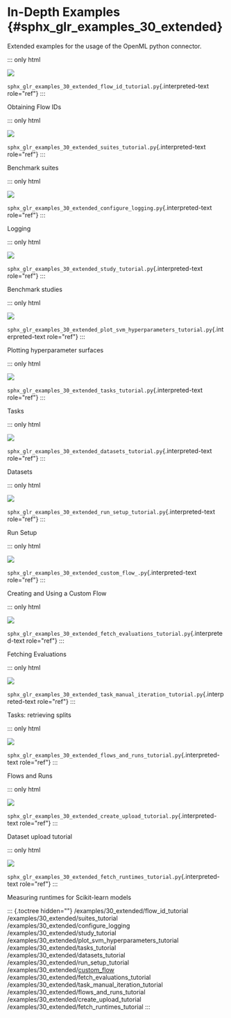 # In-Depth Examples {#sphx_glr_examples_30_extended}

Extended examples for the usage of the OpenML python connector.

<div class="sphx-glr-thumbnails">
<div class="sphx-glr-thumbcontainer" tooltip="This tutorial discusses different ways to obtain the ID of a flow in order to perform further a...">

::: only
html

![](/examples/30_extended/images/thumb/sphx_glr_flow_id_tutorial_thumb.png)

`sphx_glr_examples_30_extended_flow_id_tutorial.py`{.interpreted-text
role="ref"}
:::

<div class="sphx-glr-thumbnail-title">Obtaining Flow IDs</div>
</div>
<div class="sphx-glr-thumbcontainer" tooltip="How to list, download and upload benchmark suites.">

::: only
html

![](/examples/30_extended/images/thumb/sphx_glr_suites_tutorial_thumb.png)

`sphx_glr_examples_30_extended_suites_tutorial.py`{.interpreted-text
role="ref"}
:::

<div class="sphx-glr-thumbnail-title">Benchmark suites</div>
</div>
<div class="sphx-glr-thumbcontainer" tooltip="Explains openml-python logging, and shows how to configure it.">

::: only
html

![](/examples/30_extended/images/thumb/sphx_glr_configure_logging_thumb.png)

`sphx_glr_examples_30_extended_configure_logging.py`{.interpreted-text
role="ref"}
:::

<div class="sphx-glr-thumbnail-title">Logging</div>
</div>
<div class="sphx-glr-thumbcontainer" tooltip="Benchmark studies">

::: only
html

![](/examples/30_extended/images/thumb/sphx_glr_study_tutorial_thumb.png)

`sphx_glr_examples_30_extended_study_tutorial.py`{.interpreted-text
role="ref"}
:::

<div class="sphx-glr-thumbnail-title">Benchmark studies</div>
</div>
<div class="sphx-glr-thumbcontainer" tooltip="Plotting hyperparameter surfaces">

::: only
html

![](/examples/30_extended/images/thumb/sphx_glr_plot_svm_hyperparameters_tutorial_thumb.png)

`sphx_glr_examples_30_extended_plot_svm_hyperparameters_tutorial.py`{.interpreted-text
role="ref"}
:::

<div class="sphx-glr-thumbnail-title">Plotting hyperparameter surfaces</div>
</div>
<div class="sphx-glr-thumbcontainer" tooltip="A tutorial on how to list and download tasks.">

::: only
html

![](/examples/30_extended/images/thumb/sphx_glr_tasks_tutorial_thumb.png)

`sphx_glr_examples_30_extended_tasks_tutorial.py`{.interpreted-text
role="ref"}
:::

<div class="sphx-glr-thumbnail-title">Tasks</div>
</div>
<div class="sphx-glr-thumbcontainer" tooltip="How to list and download datasets.">

::: only
html

![](/examples/30_extended/images/thumb/sphx_glr_datasets_tutorial_thumb.png)

`sphx_glr_examples_30_extended_datasets_tutorial.py`{.interpreted-text
role="ref"}
:::

<div class="sphx-glr-thumbnail-title">Datasets</div>
</div>
<div class="sphx-glr-thumbcontainer" tooltip="By: Jan N. van Rijn">

::: only
html

![](/examples/30_extended/images/thumb/sphx_glr_run_setup_tutorial_thumb.png)

`sphx_glr_examples_30_extended_run_setup_tutorial.py`{.interpreted-text
role="ref"}
:::

<div class="sphx-glr-thumbnail-title">Run Setup</div>
</div>
<div class="sphx-glr-thumbcontainer" tooltip="The most convenient way to create a flow for your machine learning workflow is to generate it a...">

::: only
html

![](/examples/30_extended/images/thumb/sphx_glr_custom_flow__thumb.png)

`sphx_glr_examples_30_extended_custom_flow_.py`{.interpreted-text
role="ref"}
:::

<div class="sphx-glr-thumbnail-title">Creating and Using a Custom Flow</div>
</div>
<div class="sphx-glr-thumbcontainer" tooltip="Evaluations contain a concise summary of the results of all runs made. Each evaluation provides...">

::: only
html

![](/examples/30_extended/images/thumb/sphx_glr_fetch_evaluations_tutorial_thumb.png)

`sphx_glr_examples_30_extended_fetch_evaluations_tutorial.py`{.interpreted-text
role="ref"}
:::

<div class="sphx-glr-thumbnail-title">Fetching Evaluations</div>
</div>
<div class="sphx-glr-thumbcontainer" tooltip="Tasks define a target and a train/test split. Normally, they are the input to the function open...">

::: only
html

![](/examples/30_extended/images/thumb/sphx_glr_task_manual_iteration_tutorial_thumb.png)

`sphx_glr_examples_30_extended_task_manual_iteration_tutorial.py`{.interpreted-text
role="ref"}
:::

<div class="sphx-glr-thumbnail-title">Tasks: retrieving splits</div>
</div>
<div class="sphx-glr-thumbcontainer" tooltip="How to train/run a model and how to upload the results.">

::: only
html

![](/examples/30_extended/images/thumb/sphx_glr_flows_and_runs_tutorial_thumb.png)

`sphx_glr_examples_30_extended_flows_and_runs_tutorial.py`{.interpreted-text
role="ref"}
:::

<div class="sphx-glr-thumbnail-title">Flows and Runs</div>
</div>
<div class="sphx-glr-thumbcontainer" tooltip="A tutorial on how to create and upload a dataset to OpenML.">

::: only
html

![](/examples/30_extended/images/thumb/sphx_glr_create_upload_tutorial_thumb.png)

`sphx_glr_examples_30_extended_create_upload_tutorial.py`{.interpreted-text
role="ref"}
:::

<div class="sphx-glr-thumbnail-title">Dataset upload tutorial</div>
</div>
<div class="sphx-glr-thumbcontainer" tooltip="The runtime of machine learning models on specific datasets can be a deciding factor on the cho...">

::: only
html

![](/examples/30_extended/images/thumb/sphx_glr_fetch_runtimes_tutorial_thumb.png)

`sphx_glr_examples_30_extended_fetch_runtimes_tutorial.py`{.interpreted-text
role="ref"}
:::

<div class="sphx-glr-thumbnail-title">Measuring runtimes for Scikit-learn models</div>
</div>
</div>

::: {.toctree hidden=""}
/examples/30_extended/flow_id_tutorial
/examples/30_extended/suites_tutorial
/examples/30_extended/configure_logging
/examples/30_extended/study_tutorial
/examples/30_extended/plot_svm_hyperparameters_tutorial
/examples/30_extended/tasks_tutorial
/examples/30_extended/datasets_tutorial
/examples/30_extended/run_setup_tutorial
/examples/30_extended/[custom_flow]()
/examples/30_extended/fetch_evaluations_tutorial
/examples/30_extended/task_manual_iteration_tutorial
/examples/30_extended/flows_and_runs_tutorial
/examples/30_extended/create_upload_tutorial
/examples/30_extended/fetch_runtimes_tutorial
:::
